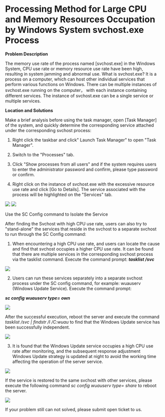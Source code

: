 # Processing Method for Large CPU and Memory Resources Occupation by Windows System svchost.exe Process
**Problem Description**

The memory use rate of the process named [svchost.exe] in the Windows System, CPU use rate or memory resource use rate have been high, resulting in system jamming and abnormal use. What is svchost.exe? It is a process on a computer, which can host other individual services that perform various functions on Windows. There can be multiple instances of svchost.exe running on the computer， with each instance containing different services. The instance of svchost.exe can be a single service or multiple services.



**Location and Solutions**

Make a brief analysis before using the task manager, open [Task Manager] of the system, and quickly determine the corresponding service attached under the corresponding svchost process:

1. Right click the taskbar and click" Launch Task Manager" to open "Task Manager".

2. Switch to the "Processes" tab.

3. Click "Show processes from all users" and if the system requires users to enter the administrator password and confirm, please type password or confirm.

4. Right click on the instance of svchost.exe with the excessive resource use rate and click [Go to Details]. The service associated with the process will be highlighted on the "Services" tab.

![](https://github.com/jdcloudcom/cn/blob/edit/image/Elastic-Compute/Virtual-Machine/Windows/Windows%E7%B3%BB%E7%BB%9Fsvchost.exe%E8%BF%9B%E7%A8%8B%E5%8D%A0%E7%94%A8cpu%EF%BC%8C%E5%86%85%E5%AD%98%E8%B5%84%E6%BA%90%E9%AB%98%E7%9A%84%E5%A4%84%E7%90%86%E5%8A%9E%E6%B3%9501.png)
![](https://github.com/jdcloudcom/cn/blob/edit/image/Elastic-Compute/Virtual-Machine/Windows/Windows%E7%B3%BB%E7%BB%9Fsvchost.exe%E8%BF%9B%E7%A8%8B%E5%8D%A0%E7%94%A8cpu%EF%BC%8C%E5%86%85%E5%AD%98%E8%B5%84%E6%BA%90%E9%AB%98%E7%9A%84%E5%A4%84%E7%90%86%E5%8A%9E%E6%B3%9502.png)

Use the SC Config command to Isolate the Service

After finding the Svchost with high CPU use rate, users can also try to "stand-alone" the services that reside in the svchost to a separate svchost to run through the SC Config command:

1. When encountering a high CPU use rate, and users can locate the cause and find that svchost occupies a higher CPU use rate. It can be found that there are multiple services in the corresponding svchost process via the tasklist command. Execute the command prompt: ***tasklist /svc***

![](https://github.com/jdcloudcom/cn/blob/edit/image/Elastic-Compute/Virtual-Machine/Windows/Windows%E7%B3%BB%E7%BB%9Fsvchost.exe%E8%BF%9B%E7%A8%8B%E5%8D%A0%E7%94%A8cpu%EF%BC%8C%E5%86%85%E5%AD%98%E8%B5%84%E6%BA%90%E9%AB%98%E7%9A%84%E5%A4%84%E7%90%86%E5%8A%9E%E6%B3%9503.png)

2. Users can run these services separately into a separate svchost process under the SC config command, for example: wuauserv (Windows Update Service). Execute the command prompt:

***sc config wuauserv type= own***

![](https://github.com/jdcloudcom/cn/blob/edit/image/Elastic-Compute/Virtual-Machine/Windows/Windows%E7%B3%BB%E7%BB%9Fsvchost.exe%E8%BF%9B%E7%A8%8B%E5%8D%A0%E7%94%A8cpu%EF%BC%8C%E5%86%85%E5%AD%98%E8%B5%84%E6%BA%90%E9%AB%98%E7%9A%84%E5%A4%84%E7%90%86%E5%8A%9E%E6%B3%9504.png)

After the successful execution, reboot the server and execute the command *tasklist /svc | findstr /I /C:wuau* to find that the Windows Update service has been successfully independent.

![](https://github.com/jdcloudcom/cn/blob/edit/image/Elastic-Compute/Virtual-Machine/Windows/Windows%E7%B3%BB%E7%BB%9Fsvchost.exe%E8%BF%9B%E7%A8%8B%E5%8D%A0%E7%94%A8cpu%EF%BC%8C%E5%86%85%E5%AD%98%E8%B5%84%E6%BA%90%E9%AB%98%E7%9A%84%E5%A4%84%E7%90%86%E5%8A%9E%E6%B3%9505.png)

3. It is found that the Windows Update service occupies a high CPU use rate after monitoring, and the subsequent response adjustment Windows Update strategy is updated at night to avoid the working time affecting the operation of the server service.

![](https://github.com/jdcloudcom/cn/blob/edit/image/Elastic-Compute/Virtual-Machine/Windows/Windows%E7%B3%BB%E7%BB%9Fsvchost.exe%E8%BF%9B%E7%A8%8B%E5%8D%A0%E7%94%A8cpu%EF%BC%8C%E5%86%85%E5%AD%98%E8%B5%84%E6%BA%90%E9%AB%98%E7%9A%84%E5%A4%84%E7%90%86%E5%8A%9E%E6%B3%9506.png)

If the service is restored to the same svchost with other services, please execute the following command *sc config wuauserv type= share* to reboot the server.

![](https://github.com/jdcloudcom/cn/blob/edit/image/Elastic-Compute/Virtual-Machine/Windows/Windows%E7%B3%BB%E7%BB%9Fsvchost.exe%E8%BF%9B%E7%A8%8B%E5%8D%A0%E7%94%A8cpu%EF%BC%8C%E5%86%85%E5%AD%98%E8%B5%84%E6%BA%90%E9%AB%98%E7%9A%84%E5%A4%84%E7%90%86%E5%8A%9E%E6%B3%9507.png)

If your problem still can not solved, please submit open ticket to us.
